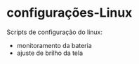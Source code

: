 # configurações-Linux
Scripts de configuração do linux:
- monitoramento da bateria
- ajuste de brilho da tela
